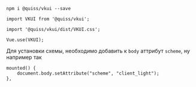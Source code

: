 ```
npm i @quiss/vkui --save
```

```
import VKUI from '@quiss/vkui';

import '@quiss/vkui/dist/VKUI.css';

Vue.use(VKUI);
```


Для установки схемы, необходимо добавить к `body` аттрибут `scheme`, ну например так
```
mounted() {
  	document.body.setAttribute("scheme", "client_light");
},
```